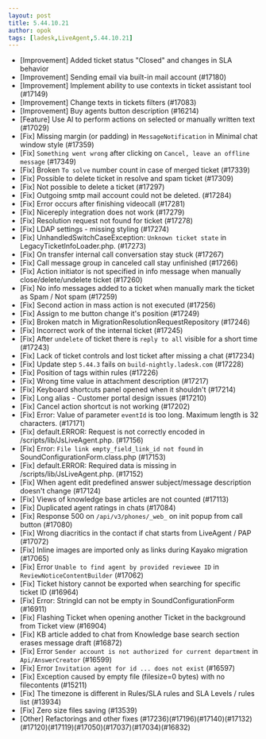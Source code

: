 ```yaml
---
layout: post
title: 5.44.10.21
author: opok
tags: [ladesk,LiveAgent,5.44.10.21]
---
```

- [Improvement] Added ticket status "Closed" and changes in SLA behavior
- [Improvement] Sending email via built-in mail account (#17180)
- [Improvement] Implement ability to use contexts in ticket assistant tool (#17149)
- [Improvement] Change texts in tickets filters (#17083)
- [Improvement] Buy agents button description (#16214)
- [Feature] Use AI to perform actions on selected or manually written text (#17029)
- [Fix] Missing margin (or padding) in `MessageNotification` in Minimal chat window style (#17359)
- [Fix] `Something went wrong` after clicking on `Cancel, leave an offline message` (#17349)
- [Fix] Broken `To solve` number count in case of merged ticket (#17339)
- [Fix] Possible to delete ticket in resolve and spam ticket (#17309)
- [Fix] Not possible to delete a ticket (#17297)
- [Fix] Outgoing smtp mail account could not be deleted. (#17284)
- [Fix] Error occurs after finishing videocall (#17281)
- [Fix] Nicereply integration does not work (#17279)
- [Fix] Resolution request not found for ticket (#17278)
- [Fix] LDAP settings - missing styling (#17274)
- [Fix] UnhandledSwitchCaseException: `Unknown ticket state` in LegacyTicketInfoLoader.php. (#17273)
- [Fix] On transfer internal call conversation stay stuck (#17267)
- [Fix] Call message group in canceled call stay unfinished (#17266)
- [Fix] Action initiator is not specified in info message when manually close/delete/undelete ticket (#17260)
- [Fix] No info messages added to a ticket when manually mark the ticket as Spam / Not spam (#17259)
- [Fix] Second action in mass action is not executed (#17256)
- [Fix] Assign to me button change it's position (#17249)
- [Fix] Broken match in MigrationResolutionRequestRepository (#17246)
- [Fix] Incorrect work of the internal ticket (#17245)
- [Fix] After `undelete` of ticket there is `reply to all` visible for a short time (#17243)
- [Fix] Lack of ticket controls and lost ticket after missing a chat (#17234)
- [Fix] Update step `5.44.3` fails on `build-nightly.ladesk.com` (#17228)
- [Fix] Position of tags within rules (#17226)
- [Fix] Wrong time value in attachment description (#17217)
- [Fix] Keyboard shortcuts panel opened when it shouldn't (#17214)
- [Fix] Long alias - Customer portal design issues (#17210)
- [Fix] Cancel action shortcut is not working (#17202)
- [Fix] Error: Value of parameter `eventId` is too long. Maximum length is 32 characters. (#17171)
- [Fix] default.ERROR: Request is not correctly encoded in /scripts/lib/JsLiveAgent.php. (#17156)
- [Fix] Error: `File link empty_field_link_id not found` in SoundConfigurationForm.class.php (#17153)
- [Fix] default.ERROR: Required data is missing in /scripts/lib/JsLiveAgent.php. (#17152)
- [Fix] When agent edit predefined answer subject/message description doesn't change (#17124)
- [Fix] Views of knowledge base articles are not counted (#17113)
- [Fix] Duplicated agent ratings in chats (#17084)
- [Fix] Response 500 on `/api/v3/phones/_web_` on init popup from call button (#17080)
- [Fix] Wrong diacritics in the contact if chat starts from LiveAgent / PAP (#17072)
- [Fix] Inline images are imported only as links during Kayako migration (#17065)
- [Fix] Error `Unable to find agent by provided reviewee ID` in `ReviewNoticeContentBuilder` (#17062)
- [Fix] Ticket history cannot be exported when searching for specific ticket ID (#16964)
- [Fix] Error: StringId can not be empty in SoundConfigurationForm (#16911)
- [Fix] Flashing Ticket when opening another Ticket in the background from Ticket view (#16904)
- [Fix] KB article added to chat from Knowledge base search section erases message draft (#16872)
- [Fix] Error `Sender account is not authorized for current department` in `Api/AnswerCreator` (#16599)
- [Fix] Error `Invitation agent for id ... does not exist` (#16597)
- [Fix] Exception caused by empty file (filesize=0 bytes) with no filecontents (#15211)
- [Fix] The timezone is different in Rules/SLA rules and SLA Levels / rules list (#13934)
- [Fix] Zero size files saving (#13539)
- [Other] Refactorings and other fixes (#17236)(#17196)(#17140)(#17132)(#17120)(#17119)(#17050)(#17037)(#17034)(#16832)
